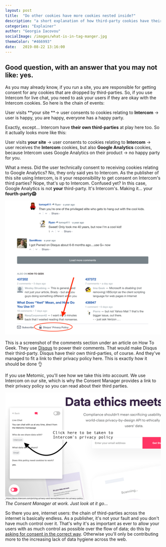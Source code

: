 ```yaml
---
layout: post
title:  "Do other cookies have more cookies nested inside?"
description: "a short explanation of how third-party cookies have their own third-parties. That makes them fourth-parties, which creates a complex problem easily solved by correctly managing consent"
categories: "Explainer"
author: "Georgia Iacovou"
socialImage: /images/what-is-in-tag-manger.jpg
themeColor: "#466993"
date:   2019-08-22 13:16:00
---
```


## Good question, with an answer that you may not like: yes.

As you may already know, if you run a site, you are responsible for getting consent for any cookies that are dropped by third-parties. So, if you use Intercom for live chat, you need to ask your users if they are okay with the Intercom cookies. So here is the chain of events:

User visits **your site **→ user consents to cookies relating to **Intercom** → user is happy, you are happy, everyone has a happy party.

Exactly, except... Intercom have **their own third-parties** at play here too. So it actually looks more like this:

User visits **your site** → user consents to cookies relating to **Intercom** → user receives the **Intercom** cookies, but also **Google Analytics** cookies, because Intercom uses Google Analytics on their product → no happy party for you.

What a mess. Did the user technically consent to receiving cookies relating to Google Analytics? No, they only said yes to Intercom. As the publisher of this site using Intercom, is it your responsibility to get consent on Intercom's third parties? Nope, that's up to Intercom. Confused yet? In this case, Google Analytics is not **your** third-party. It's Intercom's. Making it... your **fourth-party😱**

![screenshot of Disqus used in how to geek](/images/disqus.png)

This is a screenshot of the comments section under an article on How To Geek. They use [Disqus](https://disqus.com/) to power their comments. That would make Disqus their third-party. Disqus have their own third-parties, of course. And they've managed to fit a link to their privacy policy here. This is exactly how it should be done 👌

If you use Metomic, you'll see how we take this into account. We use Intercom on our site, which is why the Consent Manager provides a link to their privacy policy so you can read about their third parties.

![screenshot of the Metomic consent manager with Intercom](/images/consent-manager-example.png)
*The Consent Manager at work. Just look at it go...*

So there you are, internet users: the chain of third-parties across the internet is basically endless. As a publisher, it's not your fault and you don't have much control over it. That's why it's as important as ever to allow your users with as much control as possible over the flow of data; do this by [asking for consent in the correct way](https://blog.metomic.io/main/2019/08/07/cookie-consent-guide.html). Otherwise you'll only be contributing more to the increasing lack of data hygiene across the web.